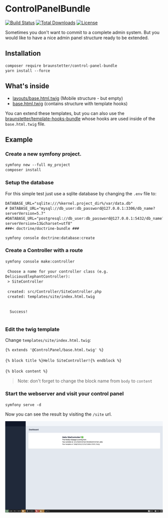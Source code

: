 # ControlPanelBundle

[![Build Status](https://app.travis-ci.com/Braunstetter/ControlPanelBundle.svg?branch=main)](https://app.travis-ci.com/Braunstetter/ControlPanelBundle)
[![Total Downloads](http://poser.pugx.org/braunstetter/control-panel-bundle/downloads)](https://packagist.org/packages/braunstetter/control-panel-bundle)
[![License](http://poser.pugx.org/braunstetter/control-panel-bundle/license)](https://packagist.org/packages/braunstetter/control-panel-bundle)

Sometimes you don't want to commit to a complete admin system. But you would like to have a nice admin panel structure ready to be extended.

## Installation

```shell
composer require braunstetter/control-panel-bundle
yarn install --force
```

## What's inside

- [layouts/base.html.twig](Resources/views/layouts/base.html.twig) (Mobile structure - but empty)
- [base.html.twig](Resources/views/base.html.twig) (contains structure with template hooks)

You can extend these templates, but you can also use the [braunstetter/template-hooks-bundle](https://github.com/Braunstetter/TemplateHooksBundle) whose hooks are used inside of the `base.html.twig` file.

## Example

### Create a new symfony project.

```shell
symfony new --full my_project
composer install
```

### Setup the database

For this simple test just use a sqlite database by changing the `.env` file to: 

```dotenv
DATABASE_URL="sqlite:///%kernel.project_dir%/var/data.db"
# DATABASE_URL="mysql://db_user:db_password@127.0.0.1:3306/db_name?serverVersion=5.7"
#DATABASE_URL="postgresql://db_user:db_password@127.0.0.1:5432/db_name?serverVersion=13&charset=utf8"
###< doctrine/doctrine-bundle ###
```

````shell
symfony console doctrine:database:create
````

### Create a Controller with a route

```shell
symfony console make:controller

 Choose a name for your controller class (e.g. DeliciousElephantController):
 > SiteController

 created: src/Controller/SiteController.php
 created: templates/site/index.html.twig

           
  Success! 
           

```
### Edit the twig template

Change `templates/site/index.html.twig`:

```html
{% extends '@ControlPanel/base.html.twig' %}

{% block title %}Hello SiteController!{% endblock %}

{% block content %}
```

> Note: don't forget to change the block name from `body` to `content`

### Start the webserver and visit your control panel

```shell
symfony serve -d
```

Now you can see the result by visiting the `/site` url.

![Empty control panel](docs/images/empty_control_panel.png)